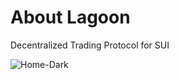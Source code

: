 # About Lagoon 
Decentralized Trading Protocol for SUI

![Home-Dark](https://github.com/lagoon-protocol/.github/assets/136158615/39a47ca6-104a-45f3-8aab-8e3b6bdeebfa)



